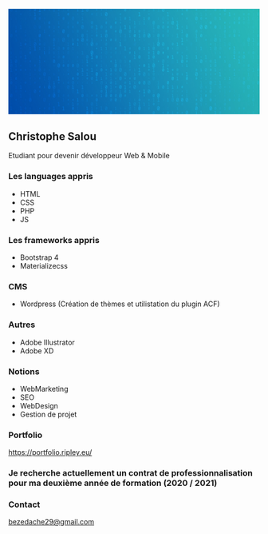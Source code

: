 ![Cover](https://github.com/bezedache29/bezedache29/blob/master/img/cover.jpg)
## Christophe Salou
Etudiant pour devenir développeur Web & Mobile

### Les languages appris
- HTML
- CSS
- PHP
- JS

### Les frameworks appris
- Bootstrap 4
- Materializecss

### CMS
- Wordpress (Création de thèmes et utilistation du plugin ACF)

### Autres
- Adobe Illustrator
- Adobe XD

### Notions
- WebMarketing
- SEO
- WebDesign
- Gestion de projet

### Portfolio
https://portfolio.ripley.eu/

### Je recherche actuellement un contrat de professionnalisation pour ma deuxième année de formation (2020 / 2021)

### Contact
bezedache29@gmail.com




<!--
**bezedache29/bezedache29** is a ✨ _special_ ✨ repository because its `README.md` (this file) appears on your GitHub profile.

Here are some ideas to get you started:

- 🔭 I’m currently working on ...
- 🌱 I’m currently learning ...
- 👯 I’m looking to collaborate on ...
- 🤔 I’m looking for help with ...
- 💬 Ask me about ...
- 📫 How to reach me: ...
- 😄 Pronouns: ...
- ⚡ Fun fact: ...
-->

